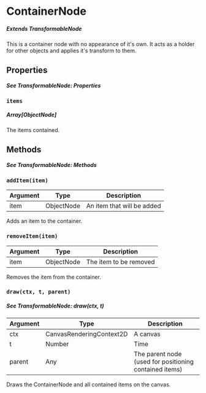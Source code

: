 # ContainerNode
##### _Extends TransformableNode_
This is a container node with no appearance of it's own. It acts as a holder for other objects and applies it's transform to them.

## Properties
##### _See TransformableNode: Properties_
### `items`
##### _Array[ObjectNode]_
The items contained.

## Methods
##### _See TransformableNode: Methods_
### `addItem(item)`
| Argument | Type | Description |
| -------- | ---- | ----------- |
| item     | ObjectNode | An item that will be added |

Adds an item to the container.

### `removeItem(item)`
| Argument | Type | Description |
| -------- | ---- | ----------- |
| item     | ObjectNode | The item to be removed |

Removes the item from the container.

### `draw(ctx, t, parent)`
##### _See TransformableNode: draw(ctx, t)_
| Argument | Type | Description |
| -------- | ---- | ----------- |
| ctx      | CanvasRenderingContext2D | A canvas |
| t        | Number | Time |
| parent   | Any | The parent node (used for positioning contained items) |

Draws the ContainerNode and all contained items on the canvas.